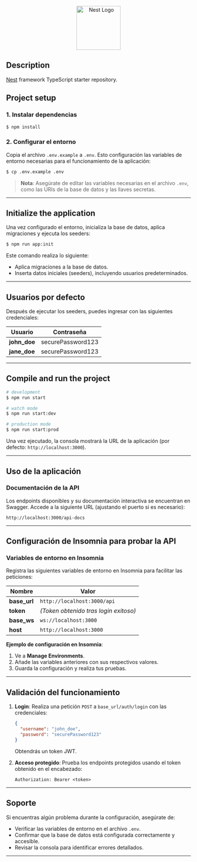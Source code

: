 <p align="center">
  <a href="http://nestjs.com/" target="blank"><img src="https://nestjs.com/img/logo-small.svg" width="120" alt="Nest Logo" /></a>
</p>

## Description

[Nest](https://github.com/nestjs/nest) framework TypeScript starter repository.

## Project setup

### 1. Instalar dependencias
```bash
$ npm install
```

### 2. Configurar el entorno
Copia el archivo `.env.example` a `.env`. Esto configuración las variables de entorno necesarias para el funcionamiento de la aplicación:

```bash
$ cp .env.example .env
```

> **Nota**: Asegúrate de editar las variables necesarias en el archivo `.env`, como las URIs de la base de datos y las llaves secretas.

---

## Initialize the application

Una vez configurado el entorno, inicializa la base de datos, aplica migraciones y ejecuta los seeders:

```bash
$ npm run app:init
```

Este comando realiza lo siguiente:
- Aplica migraciones a la base de datos.
- Inserta datos iniciales (seeders), incluyendo usuarios predeterminados.

---

## Usuarios por defecto

Después de ejecutar los seeders, puedes ingresar con las siguientes credenciales:

| Usuario       | Contraseña         |
|---------------|--------------------|
| **john_doe**  | securePassword123  |
| **jane_doe**  | securePassword123  |

---

## Compile and run the project

```bash
# development
$ npm run start

# watch mode
$ npm run start:dev

# production mode
$ npm run start:prod
```

Una vez ejecutado, la consola mostrará la URL de la aplicación (por defecto: `http://localhost:3000`).

---

## Uso de la aplicación

### Documentación de la API

Los endpoints disponibles y su documentación interactiva se encuentran en Swagger. Accede a la siguiente URL (ajustando el puerto si es necesario):

```
http://localhost:3000/api-docs
```

---

## Configuración de Insomnia para probar la API

### Variables de entorno en Insomnia

Registra las siguientes variables de entorno en Insomnia para facilitar las peticiones:

| Nombre       | Valor                                  |
|--------------|----------------------------------------|
| **base_url** | `http://localhost:3000/api`           |
| **token**    | *(Token obtenido tras login exitoso)*  |
| **base_ws**  | `ws://localhost:3000`                 |
| **host**     | `http://localhost:3000`               |

**Ejemplo de configuración en Insomnia**:

1. Ve a **Manage Environments**.
2. Añade las variables anteriores con sus respectivos valores.
3. Guarda la configuración y realiza tus pruebas.

---

## Validación del funcionamiento

1. **Login**: Realiza una petición `POST` a `base_url/auth/login` con las credenciales:
   ```json
   {
     "username": "john_doe",
     "password": "securePassword123"
   }
   ```
   Obtendrás un token JWT.

2. **Acceso protegido**: Prueba los endpoints protegidos usando el token obtenido en el encabezado:
   ```
   Authorization: Bearer <token>
   ```

---

## Soporte

Si encuentras algún problema durante la configuración, asegúrate de:
- Verificar las variables de entorno en el archivo `.env`.
- Confirmar que la base de datos está configurada correctamente y accesible.
- Revisar la consola para identificar errores detallados.

---

